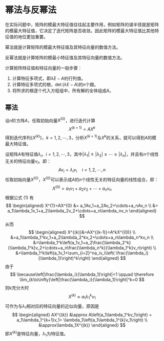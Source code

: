 # 幂法与反幂法

在实际问题中，矩阵的模最大特征值往往起主要作用，例如矩阵的谱半径就是矩阵的模最大特征值，它决定了迭代矩阵是否收敛。因此矩阵的模最大特征值比其他特征值的地位更加重要。

幂法就是计算矩阵的模最大特征值及其特征向量的数值方法。

反幂法就是计算矩阵的模最小特征值及其特征向量的数值方法。

计算矩阵特征值和特征向量的一般步骤：

1. 计算特征多项式，即$\lambda E-A$的行列值。
1. 计算特征多项式的根，$\det(\lambda E-A)$的$n$个跟。
1. 将所求的根逐个代入方程组中，所有解的全体组成$A$。

## 幂法

设$n$阶方阵$A$，任取初始向量$X^{(0)}$，进行迭代计算
$$
X^{(k+1)}=AX^{k} \tag{1}
$$
得到迭代序列$\left \{ X^{(k)} \right \}$，$k=1,2,\cdots,3$，分析$X^{(k+1)}$与$X^{k}$的关系，就可以得到$A$的模最大特征值。

设矩阵$A$有特征值$\lambda_i$，$i=1,2,\cdots,3$，其中$\left| \lambda_1 \right| \ge \left| \lambda_2 \right|\ge \cdots \ge \left| \lambda_n \right|$，并且有$n$个线性无关的特征向量$v_i$。即：
$$
Av_i=\lambda_iv_i \quad i=1,2,\cdots, n
$$
任取初始向量$X^{(0)}$，$X^{(0)}$可以表示成$A$的$n$个线性无关的特征向量的线性组合，即：
$$
X^{(0)}=a_1v_1+a_2v_2+\cdots+a_nv_n
$$
根据公式 $(1)$ 有
$$
\begin{aligned} 
X^{1}=AX^{0} 
&= a_1Av_1+a_2Av_2+\cdots+a_nAv_n \\
&= a_1\lambda_1v_1+a_2\lambda_2v_2+\cdots+a_n\lambda_nv_n
\end{aligned}
$$
从而
$$
\begin{aligned} 
X^{(k)}&=AX^{(k-1)}=A^kX^{(0)} \\
&=a_1\lambda_1^kv_1+a_2\lambda_2^kv_2+\cdots+a_n\lambda_n^kv_n \\
&=\lambda_1^k\left(a_1v_1+a_2\frac{\lambda_2^k}{\lambda_1^k}v_2+\cdots+a_n\frac{\lambda_n^k}{\lambda_1^k}v_n\right) \\
&=\lambda_1^k\left(a_1v_1+\sum_{i=2}^na_iv_i\left( \frac{\lambda_i}{\lambda_1}\right)^k\right) 
\end{aligned}
$$
由于
$$
\because\left|\frac{\lambda_i}{\lambda_1}\right|<1 \qquad
\therefore \lim_{k\to\infty}\left|\frac{\lambda_i}{\lambda_1}\right|^k=0
$$
则k充分大时
$$
X^{(k)}\approx a_1\lambda_1^kv_1
$$
可作为与$\lambda_1$相对应的特征向量的近似向量，原因是
$$
\begin{aligned} 
AX^{(k)} &\approx A\left(a_1\lambda_1^kv_1\right) = a_1\lambda_1^{k+1}v_1= \lambda_1\left(a_1\lambda_1^{k}v_1\right) \\
&\approx\lambda_1X^{(k)}
\end{aligned}
$$
即$X^{(k)}$是特征向量，$\lambda_1$为特征值。
